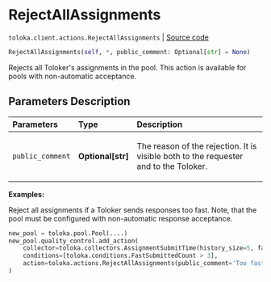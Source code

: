 # RejectAllAssignments
`toloka.client.actions.RejectAllAssignments` | [Source code](https://github.com/Toloka/toloka-kit/blob/v1.1.0.post1/src/client/actions.py#L183)

```python
RejectAllAssignments(self, *, public_comment: Optional[str] = None)
```

Rejects all Toloker's assignments in the pool. This action is available for pools with non-automatic acceptance.

## Parameters Description

| Parameters | Type | Description |
| :----------| :----| :-----------|
`public_comment`|**Optional\[str\]**|<p>The reason of the rejection. It is visible both to the requester and to the Toloker.</p>

**Examples:**

Reject all assignments if a Toloker sends responses too fast. Note, that the pool must be configured with non-automatic response acceptance.

```python
new_pool = toloka.pool.Pool(....)
new_pool.quality_control.add_action(
    collector=toloka.collectors.AssignmentSubmitTime(history_size=5, fast_submit_threshold_seconds=20),
    conditions=[toloka.conditions.FastSubmittedCount > 3],
    action=toloka.actions.RejectAllAssignments(public_comment='Too fast responses.')
)
```
